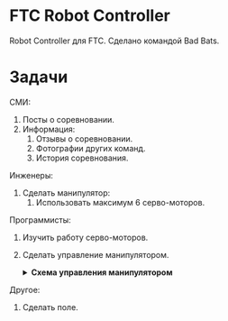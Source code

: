 # FTC Robot Controller
 Robot Controller для FTC. Сделано командой Bad Bats. 
# Задачи

СМИ:
1. Посты о соревновании.
2. Информация:
	1. Отзывы о соревновании.
	2. Фотографии других команд.
	3. История соревнования.


Инженеры:
1. Сделать манипулятор:
	1. Использовать максимум 6 серво-моторов.

Программисты:
1. Изучить работу серво-моторов.
2. Сделать управление манипулятором.
	<details><summary><b>Схема управления манипулятором</b></summary>

	<img src="/images/game-controller-profiles.png"/>
	
	4. Закрыть руку
	5. Вниз
	6. Вверх
	7. Открыть руку


	</details>

Другое: 
1. Сделать поле.


